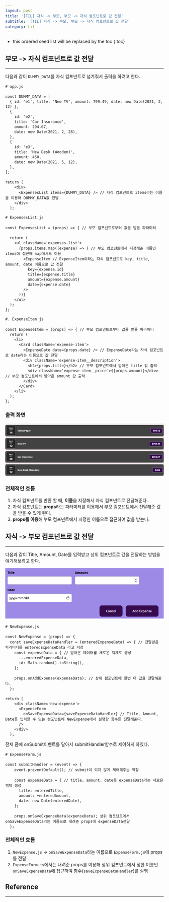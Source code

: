 ```yaml
---
layout: post
title: '[TIL] 자식 -> 부모, 부모 -> 자식 컴포넌트로 값 전달'
subtitle: '[TIL] 자식 -> 부모, 부모 -> 자식 컴포넌트로 값 전달'
category: til
---
```


<!-- prettier-ignore -->
* this ordered seed list will be replaced by the toc 
{:toc}

## 부모 -> 자식 컴포넌트로 값 전달

---

다음과 같이 `DUMMY_DATA`를 자식 컴포넌트로 넘겨줘서 출력을 하려고 한다.

```
# app.js

const DUMMY_DATA = [
  { id: 'e1', title: 'New TV', amount: 799.49, date: new Date(2021, 2, 12) },
  {
    id: 'e2',
    title: 'Car Insurance',
    amount: 294.67,
    date: new Date(2021, 2, 28),
  },
  {
    id: 'e3',
    title: 'New Desk (Wooden)',
    amount: 450,
    date: new Date(2021, 5, 12),
  },
];

return (
    <div>
      <ExpensesList items={DUMMY_DATA} /> // 자식 컴포넌트로 items라는 이름을 이용해 DUMMY_DATA값 전달
    </div>
  );
```

```
# ExpensesList.js

const ExpensesList = (props) => { // 부모 컴포넌트로부터 값을 받을 파라미터

  return (
    <ul className='expenses-list'>
      {props.items.map((expense) => ( // 부모 컴포넌트에서 지정해준 이름인 items에 접근해 map메서드 이용
        <ExpenseItem // ExpenseItem이라는 자식 컴포넌트로 key, title, amount, date 이름으로 값 전달
          key={expense.id}
          title={expense.title}
          amount={expense.amount}
          date={expense.date}
        />
      ))}
    </ul>
  );
};
```

```
#. ExpenseItem.js

const ExpenseItem = (props) => { // 부모 컴포넌트로부터 값을 받을 파라미터
  return (
    <li>
      <Card className='expense-item'>
        <ExpenseDate date={props.date} /> // ExpenseDate라는 자식 컴포넌트로 date라는 이름으로 값 전달
        <div className='expense-item__description'>
          <h2>{props.title}</h2> // 부모 컴포넌트에서 받아온 title 값 출력
          <div className='expense-item__price'>${props.amount}</div> // 부모 컴포넌트에서 받아온 amount 값 출력
        </div>
      </Card>
    </li>
  );
};
```

### 출력 화면

![show_result](/assets/img/development/2022/11/21/show_result.png)

### 전체적인 흐름

1. 자식 컴포넌트를 반환 할 때, **이름**을 지정해서 자식 컴포넌트로 전달해준다.
2. 자식 컴포넌트는 **props**라는 파라미터를 이용해서 부모 컴포넌트에서 전달해준 값을 받을 수 있게 된다.
3. **props를 이용**해 부모 컴포넌트에서 지정한 이름으로 접근하여 값을 받는다.

## 자식 -> 부모 컴포넌트로 값 전달

---

다음과 같이 Title, Amount, Date를 입력받고 상위 컴포넌트로 값을 전달하는 방법을 얘기해보려고 한다.

![is_editing_true](/assets/img/development/2022/11/21/is_editing_true.png)

```
# NewExpense.js

const NewExpense = (props) => {
  const saveExpenseDataHandler = (enteredExpenseData) => { // 전달받은 파라미터를 enteredExpenseData 라고 지정
    const expenseData = { // 받아온 데이터를 새로운 객체로 생성
      ...enteredExpenseData,
      id: Math.random().toString(),
    };

    props.onAddExpense(expenseData); // 상위 컴포넌트에 한번 더 값을 전달해준다.
  };

return (
    <div className='new-expense'>
      <ExpenseForm
        onSaveExpenseData={saveExpenseDataHandler} // Title, Amount, Date를 입력할 수 있는 컴포넌트에 NewExpense에서 실행할 함수를 전달해준다.
      />
    </div>
  );
```

전체 폼에 onSubmit이벤트를 달아서 submitHandler함수로 제어하게 하였다.

```
# ExpenseForm.js

const submitHandler = (event) => {
    event.preventDefault(); // submit이 되지 않게 제어해주는 역할

    const expenseData = { // title, amount, date를 expenseData라는 새로운 객체 생성
      title: enteredTitle,
      amount: +enteredAmount,
      date: new Date(enteredDate),
    };

    props.onSaveExpenseData(expenseData); 상위 컴포넌트에서 onSaveExpenseData라는 이름으로 내려준 props에 expenseData전달
  };
```

### 전체적인 흐름

1. `NewExpense.js` -> `onSaveExpenseData`라는 이름으로 `ExpenseForm.js`에 props를 전달
2. `ExpenseForm.js`에서는 내려준 props를 이용해 상위 컴포넌트에서 정한 이름인 `onSaveExpenseData`에 접근하여 함수(`saveExpenseDataHandler`)를 실행

## Reference

---
